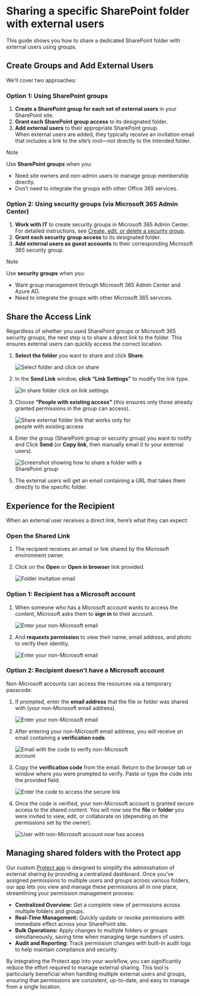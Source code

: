 # Sharing a specific SharePoint folder with external users

This guide shows you how to share a dedicated SharePoint folder with external users using groups.

## Create Groups and Add External Users
We’ll cover two approaches:
  
### Option 1: Using SharePoint groups

1. **Create a SharePoint group for each set of external users** in your SharePoint site.
2. **Grant each SharePoint group access** to its designated folder.
3. **Add external users** to their appropriate SharePoint group.  
When external users are added, they typically receive an invitation email that includes a link to the site’s root—not directly to the intended folder.
> [!NOTE]
> Use **SharePoint groups** when you:
> - Need site owners and non-admin users to manage group membership directly.
> - Don’t need to integrate the groups with other Office 365 services.

### Option 2: Using security groups (via Microsoft 365 Admin Center)

1. **Work with IT** to create security groups in Microsoft 365 Admin Center.  
   For detailed instructions, see [Create, edit, or delete a security group](https://learn.microsoft.com/en-us/microsoft-365/admin/email/create-edit-or-delete-a-security-group).
2. **Grant each security group access** to its designated folder.
3. **Add external users as guest accounts** to their corresponding Microsoft 365 security group.
> [!NOTE]
> Use **security groups** when you:
> - Want group management through Microsoft 365 Admin Center and Azure AD.
> - Need to integrate the groups with other Microsoft 365 services.

## Share the Access Link

Regardless of whether you used SharePoint groups or Microsoft 365 security groups, the next step is to share a direct link to the folder. This ensures external users can quickly access the correct location.

1. **Select the folder** you want to share and click **Share**.
   
   <img src="/_media/select-folder-and-click-on-share.png" alt="Select folder and click on share" style="max-width:350px;" />

2. In the **Send Link** window, **click “Link Settings”** to modify the link type.
   
   <img src="/_media/in-share-folder-click-on-link-settings.png" alt="In share folder click on link settings" style="max-width:350px;" />

3. Choose **“People with existing access”** (this ensures only those already granted permissions in the group can access).
   
   <img src="/_media/share-external-folder-only-people-with-existing-access.png" alt="Share external folder link that works only for people with existing access" style="max-width:350px;" />

4. Enter the group (SharePoint group or security group) you want to notify and Click **Send** (or **Copy link**, then manually email it to your external users).
   
   <img src="/_media/share-external-folder-with-sharepoint-group.png" alt="Screenshot showing how to share a folder with a SharePoint group" style="max-width:350px;" />

5. The external users will get an email containing a URL that takes them directly to the specific folder.

## Experience for the Recipient
When an external user receives a direct link, here’s what they can expect:

### Open the Shared Link

1. The recipient receives an email or link shared by the Microsoft environment owner.
2. Click on the **Open** or **Open in browser** link provided.
   
   <img src="/_media/invited-you-to-view-a-folder-email.png" alt="Folder invitation email" style="max-width:350px;" />

### Option 1: Recipient has a Microsoft account
1. When someone who has a Microsoft account wants to access the content, Microsoft asks them to **sign in** to their account.
   
   <img src="/_media/sign-in-filed-for-microsoft-organisation-accounts.png" alt="Enter your non-Microsoft email" style="max-width:350px;" />
2. And **requests permission** to view their name, email address, and photo to verify their identity.
   
   <img src="/_media/microsoft-requests-permission-fir-sign-in.png" alt="Enter your non-Microsoft email" style="max-width:350px;" />

### Option 2: Recipient doesn't have a Microsoft account
Non-Microsoft accounts can access the resources via a temporary passcode:

1. If prompted, enter the **email address** that the file or folder was shared with (your non-Microsoft email address).
   
   <img src="/_media/to-open-the-shared-link-enter-your-non-microsoft-account-email.png" alt="Enter your non-Microsoft email" style="max-width:350px;" />

2. After entering your non-Microsoft email address, you will receive an email containing a **verification code**.
   
   <img src="/_media/email-with-code-to-verify-your-non-microsoft-account-to-access-shared-folder.png" alt="Email with the code to verify non-Microsoft account" style="max-width:350px;" />

3. Copy the **verification code** from the email. Return to the browser tab or window where you were prompted to verify. Paste or type the code into the provided field.
   
   <img src="/_media/to-open-secure-link-enter-code-from-non-microsoft-account-email.png" alt="Enter the code to access the secure link" style="max-width:350px;" />

1. Once the code is verified, your non-Microsoft account is granted secure access to the shared content. You will now see the **file** or **folder** you were invited to view, edit, or collaborate on (depending on the permissions set by the owner).
   
   <img src="/_media/user-with-non-microsoft-account-will-be-granted-access-to-the-shared-file-or-folder.png" alt="User with non-Microsoft account now has access" style="max-width:350px;" />

## Managing shared folders with the Protect app
Our custom [Protect app](~/docs/share-features.md) is designed to simplify the administration of external sharing by providing a centralized dashboard. Once you’ve assigned permissions to multiple users and groups across various folders, our app lets you view and manage these permissions all in one place, streamlining your permission management process:

- **Centralized Overview:** Get a complete view of permissions across multiple folders and groups.
- **Real-Time Management:** Quickly update or revoke permissions with immediate effect across your SharePoint site.
- **Bulk Operations:** Apply changes to multiple folders or groups simultaneously, saving time when managing large numbers of users.
- **Audit and Reporting:** Track permission changes with built-in audit logs to help maintain compliance and security.

By integrating the Protect app into your workflow, you can significantly reduce the effort required to manage external sharing. This tool is particularly beneficial when handling multiple external users and groups, ensuring that permissions are consistent, up-to-date, and easy to manage from a single location.